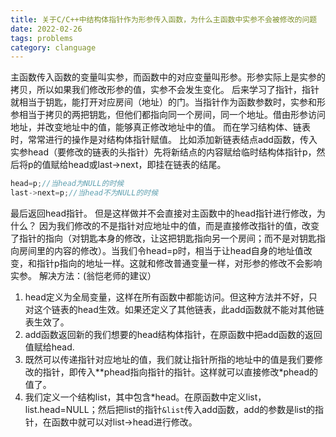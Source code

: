 ```yaml
---
title: 关于C/C++中结构体指针作为形参传入函数，为什么主函数中实参不会被修改的问题
date: 2022-02-26
tags: problems
category: clanguage
---
```


主函数传入函数的变量叫实参，而函数中的对应变量叫形参。形参实际上是实参的拷贝，所以如果我们修改形参的值，实参不会发生变化。
后来学习了指针，指针就相当于钥匙，能打开对应房间（地址）的门。当指针作为函数参数时，实参和形参相当于拷贝的两把钥匙，但他们都指向同一个房间，同一个地址。借由形参访问地址，并改变地址中的值，能够真正修改地址中的值。
而在学习结构体、链表时，常常进行的操作是对结构体指针赋值。
比如添加新链表结点add函数，传入实参head（要修改的链表的头指针）先将新结点的内容赋给临时结构体指针p，然后将p的值赋给head或last->next，即挂在链表的结尾。
```c
head=p;//当head为NULL的时候
last->next=p;//当head不为NULL的时候
```
最后返回head指针。
但是这样做并不会直接对主函数中的head指针进行修改，为什么？
因为我们修改的不是指针对应地址中的值，而是直接修改指针的值，改变了指针的指向（对钥匙本身的修改，让这把钥匙指向另一个房间；而不是对钥匙指向房间里的内容的修改）。当我们令head=p时，相当于让head自身的地址值改变，和指针p指向的地址一样。这就和修改普通变量一样，对形参的修改不会影响实参。
解决方法：(翁恺老师的建议）
1. head定义为全局变量，这样在所有函数中都能访问。但这种方法并不好，只对这个链表的head生效。如果还定义了其他链表，此add函数就不能对其他链表生效了。
2. add函数返回新的我们想要的head结构体指针，在原函数中把add函数的返回值赋给head.
3. 既然可以传递指针对应地址的值，我们就让指针所指的地址中的值是我们要修改的指针，即传入**phead指向指针的指针。这样就可以直接修改*phead的值了。
4. 我们定义一个结构list，其中包含*head。在原函数中定义list，list.head=NULL；然后把list的指针`&list`传入add函数，add的参数是list的指针，在函数中就可以对list->head进行修改。